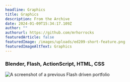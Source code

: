 ```yaml
---
headline: Graphics
title: Graphics
description: From the Archive
date: 2024-01-09T15:34:17.109Z
author: ""
authorurl: https://github.com/mrhorrocks
featuredArticle: false
featuredImage: /images/uploads/ed209-short-feature.png
featuredImageAltText: Graphics
---
```


### Blender, Flash, ActionScript, HTML, CSS

![A screenshot of a previous Flash driven portfolio](/images/uploads/portfolio-2008.jpg "A screenshot of a previous Flash driven portfolio")
